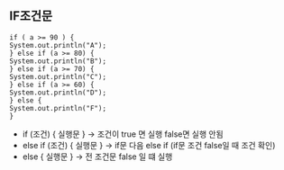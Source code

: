 ## IF조건문

```
if ( a >= 90 ) {
System.out.println("A");
} else if (a >= 80) {
System.out.println("B");
} else if (a >= 70) {
System.out.println("C");
} else if (a >= 60) {
System.out.println("D");
} else {
System.out.println("F");
}
```
- if (조건) { 실행문 } -> 조건이 true 면 실행 false면 실행 안됨 
- else if (조건) { 실행문 } -> if문 다음 else if (if문 조건 false일 때 조건 확인) 
- else { 실행문 } -> 전 조건문 false 일 떄 실행